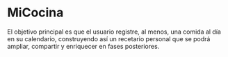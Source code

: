 # MiCocina
El objetivo principal es que el usuario registre, al menos, una comida al día en su calendario, construyendo así un recetario personal que se podrá ampliar, compartir y enriquecer en fases posteriores. 
